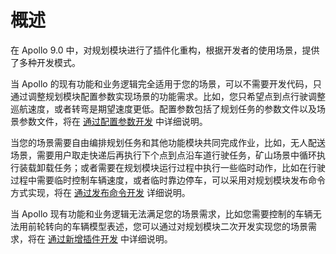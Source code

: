 # 概述

在 Apollo 9.0 中，对规划模块进行了插件化重构，根据开发者的使用场景，提供了多种开发模式。

当 Apollo 的现有功能和业务逻辑完全适用于您的场景，可以不需要开发代码，只通过调整规划模块配置参数实现场景的功能需求。比如，您只希望点到点行驶调整巡航速度，或者转弯是期望速度更低。配置参数包括了规划任务的参数文件以及场景参数文件，将在 [通过配置参数开发](Apollo_alpha_doc/使用指南/核心模块/规划能力/开发模式/通过配置参数开发.md) 中详细说明。

当您的场景需要自由编排规划任务和其他功能模块共同完成作业，比如，无人配送场景，需要用户取走快递后再执行下个点到点沿车道行驶任务，矿山场景中循环执行装载卸载任务；或者需要在规划模块运行过程中执行一些临时动作，比如在行驶过程中需要临时控制车辆速度，或者临时靠边停车，可以采用对规划模块发布命令方式实现，将在 [通过发布命令开发](Apollo_alpha_doc/使用指南/核心模块/规划能力/开发模式/通过发布命令开发.md) 详细说明。

当 Apollo 现有功能和业务逻辑无法满足您的场景需求，比如您需要控制的车辆无法用前轮转向的车辆模型表述，您可以通过对规划模块二次开发实现您的场景需求，将在 [通过新增插件开发](Apollo_alpha_doc/使用指南/核心模块/规划能力/开发模式/通过新增插件开发.md) 中详细说明。
